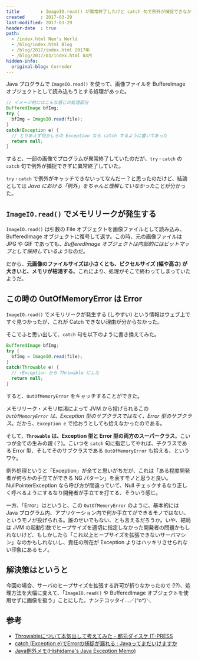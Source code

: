 ```yaml
---
title        : ImageIO.read() が異常終了したけど catch 句で例外が捕捉できなかった
created      : 2017-03-29
last-modified: 2017-03-29
header-date  : true
path:
  - /index.html Neo's World
  - /blog/index.html Blog
  - /blog/2017/index.html 2017年
  - /blog/2017/03/index.html 03月
hidden-info:
  original-blog: Corredor
---
```


Java プログラムで `ImageIO.read()` を使って、画像ファイルを BuffereImage オブジェクトとして読み込もうとする処理があった。

```java
// イメージ的にはこんな感じの処理部分
BufferedImage bfImg;
try {
  bfImg = ImageIO.read(file);
}
catch(Exception e) {
  // とりあえず何かしらの Exception なら catch するように書いてあった
  return null;
}
```

すると、一部の画像でプログラムが異常終了していたのだが、`try・catch` の `catch` 句で例外が捕捉できずに異常終了していた。

`try・catch` で例外がキャッチできないってなんだー？と思ったのだけど、結論としては *Java における「例外」をちゃんと理解していなかった*ことが分かった。

## `ImageIO.read()` でメモリリークが発生する

`ImageIO.read()` は引数の File オブジェクトを画像ファイルとして読み込み、BufferedImage オブジェクトに復号して返す。この時、元の画像ファイルは JPG や GIF であっても、*BufferedImage オブジェクトは内部的にはビットマップとして保持しているよう*なのだ。

だから、**元画像のファイルサイズは小さくとも、ピクセルサイズ (幅や高さ) が大きいと、メモリが枯渇する**。これにより、処理がそこで終わってしまっていたようだ。

## この時の OutOfMemoryError は Error

`ImageIO.read()` でメモリリークが発生する (しやすい) という情報はウェブ上ですぐ見つかったが、これが Catch できない理由が分からなかった。

そこでふと思い出して、`catch` 句を以下のように書き換えてみた。

```java
BufferedImage bfImg;
try {
  bfImg = ImageIO.read(file);
}
catch(Throwable e) {
  // ↑Exception から Throwable にした
  return null;
}
```

すると、`OutOfMemoryError` をキャッチすることができた。

メモリリーク・メモリ枯渇によって JVM から投げられるこの *`OutOfMemoryError` は、Exception 型のサブクラスではなく、Error 型のサブクラス*。だから、`Exception e` で拾おうとしても拾えなかったのである。

そして、**`Throwable` は、Exception 型と Error 型の両方のスーパークラス**。こいつが全ての生みの親 (？)。こいつを `catch` 句に指定してやれば、子クラスである Error 型、そしてそのサブクラスである `OutOfMemoryError` も拾える、というワケ。

例外処理というと「Exception」が全てと思いがちだが、これは「ある程度開発者が何らかの手立てができる NG パターン」を表すモノと思うと良い。NullPointerException なら呼び方が間違っていて、Null チェックするなり正しく呼べるようにするなり開発者が手立てを打てる、そういう感じ。

一方、「Error」はというと、この `OutOfMemoryError` のように、基本的には Java プログラム内、アプリケーション内で何か手立てができるモノではない、というモノが投げられる。誰のせいでもない、とも言えるだろうか。いや、結局は JVM の起動引数でヒープサイズを適切に指定しなかった開発者の問題かもしれないけど、もしかしたら「これ以上ヒープサイズを拡張できないサーバマシン」なのかもしれないし、責任の所在が Exception よりはハッキリさせられない印象にあるモノ。

## 解決策はというと

今回の場合、サーバのヒープサイズを拡張する許可が折りなかったので (!?)、処理方法を大幅に変えて、「`ImageIO.read()` や BufferedImage オブジェクトを使用せずに画像を扱う」ことにした。ナンテコッタイ…／(^o^)＼

## 参考

- [Throwableについて本気出して考えてみた - 都元ダイスケ IT-PRESS](http://d.hatena.ne.jp/daisuke-m/20081202/1228221927)
- [catch (Exception e)でErrorの捕捉が漏れる : Javaってまだいけますか](http://javawock.blog.shinobi.jp/java/catch%20-exception%20e-%E3%81%A7error%E3%81%AE%E6%8D%95%E6%8D%89%E3%81%8C%E6%BC%8F%E3%82%8C%E3%82%8B)
- [Java例外メモ(Hishidama's Java Exception Memo)](http://www.ne.jp/asahi/hishidama/home/tech/java/exception.html)
